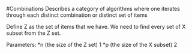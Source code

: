#Combinations
Describes a category of algorithms where one iterates through each distinct combination or distinct set of items

Define Z as the set of items that we have. We need to find every set of X subset from the Z set.

Parameters:
*n (the size of the Z set) 1
*p (the size of the X subset) 2
